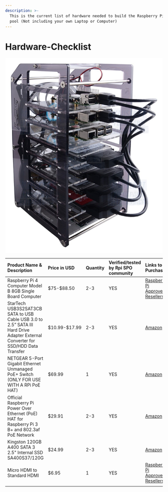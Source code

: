 ```yaml
---
description: >-
  This is the current list of hardware needed to build the Raspberry Pi stake
  pool (Not including your own Laptop or Computer)
---
```


# Hardware-Checklist

![](../.gitbook/assets/photo_2021-03-09-13.42.42.jpeg)

<table>
  <thead>
    <tr>
      <th style="text-align:left">Product Name &amp; Description</th>
      <th style="text-align:left">Price in USD</th>
      <th style="text-align:left">Quantity</th>
      <th style="text-align:left">Verified/tested by Rpi SPO community</th>
      <th style="text-align:left">Links to Purchase</th>
    </tr>
  </thead>
  <tbody>
    <tr>
      <td style="text-align:left">Raspberry Pi 4 Computer Model B 8GB Single Board Computer</td>
      <td style="text-align:left">$75-$88.50</td>
      <td style="text-align:left">2-3</td>
      <td style="text-align:left">YES</td>
      <td style="text-align:left"><a href="https://www.raspberrypi.org/products/raspberry-pi-4-model-b/?variant=raspberry-pi-4-model-b-8gb">Raspberry Pi Approved Resellers </a>
      </td>
    </tr>
    <tr>
      <td style="text-align:left">StarTech USB3S2SAT3CB SATA to USB Cable USB 3.0 to 2.5&#x201D; SATA III
        Hard Drive Adapter External Converter for SSD/HDD Data Transfer</td>
      <td
      style="text-align:left">$10.99-$17.99</td>
        <td style="text-align:left">2-3</td>
        <td style="text-align:left">YES</td>
        <td style="text-align:left">
          <p><a href="https://www.amazon.com/gp/product/B00HJZJI84/ref=ppx_yo_dt_b_asin_title_o07_s00?ie=UTF8&amp;psc=1">Amazon</a> 
          </p>
          <p></p>
        </td>
    </tr>
    <tr>
      <td style="text-align:left">NETGEAR 5-Port Gigabit Ethernet Unmanaged PoE+ Switch (ONLY FOR USE WITH
        A RPi PoE HAT)</td>
      <td style="text-align:left">$69.99</td>
      <td style="text-align:left">1</td>
      <td style="text-align:left">YES</td>
      <td style="text-align:left">
        <p><a href="https://www.amazon.com/gp/product/B07WTXHSXC/ref=ppx_yo_dt_b_asin_title_o02_s00?ie=UTF8&amp;psc=1">Amazon</a>
        </p>
        <p></p>
      </td>
    </tr>
    <tr>
      <td style="text-align:left">Official Raspberry Pi Power Over Ethernet (PoE) HAT for Raspberry Pi 3
        B+ and 802.3af PoE Network</td>
      <td style="text-align:left">$29.91</td>
      <td style="text-align:left">2-3</td>
      <td style="text-align:left">YES</td>
      <td style="text-align:left"><a href="https://www.amazon.com/poe-hat/dp/B07GR9XQJH/ref=sr_1_2?dchild=1&amp;keywords=Official+Raspberry+Pi+Power+Over+Ethernet+%28PoE%29+HAT+for+Raspberry+Pi+3+B%2B+and+802.3af+PoE+Network&amp;qid=1615236400&amp;s=electronics&amp;sr=1-2">Amazon</a>
      </td>
    </tr>
    <tr>
      <td style="text-align:left">Kingston 120GB A400 SATA 3 2.5&quot; Internal SSD SA400S37/120G</td>
      <td
      style="text-align:left">$24.99</td>
        <td style="text-align:left">2-3</td>
        <td style="text-align:left">YES</td>
        <td style="text-align:left">
          <p></p>
          <p><a href="https://www.amazon.com/Kingston-120GB-Solid-SA400S37-120G/dp/B01N6JQS8C/ref=sxts_sxwds-bia-wc-rsf-ajax2_0?crid=2IZ705SDHVNO2&amp;cv_ct_cx=kingston+a400&amp;dchild=1&amp;keywords=kingston+a400&amp;pd_rd_i=B01N6JQS8C&amp;pd_rd_r=cff9c24d-82ba-4471-892a-a23276b8b1db&amp;pd_rd_w=wzQ6v&amp;pd_rd_wg=6jlaB&amp;pf_rd_p=5c711241-c674-4eef-b21c-fe6add670f33&amp;pf_rd_r=MMBZR2DHZVKB3J1QE3HY&amp;psc=1&amp;qid=1615235655&amp;sprefix=kingsto%2Caps%2C254&amp;sr=1-2-e30f047d-8e3c-4340-8179-6a77ce88d756">Amazon</a>
          </p>
          <p></p>
          <p></p>
          <p></p>
          <p></p>
          <p></p>
        </td>
    </tr>
    <tr>
      <td style="text-align:left">Micro HDMI to Standard HDMI</td>
      <td style="text-align:left">$6.95</td>
      <td style="text-align:left">1</td>
      <td style="text-align:left">YES</td>
      <td style="text-align:left"><a href="https://www.raspberrypi.org/products/micro-hdmi-to-standard-hdmi-a-cable/">Raspberry Pi Approved Resellers</a>
      </td>
    </tr>
    <tr>
      <td style="text-align:left"></td>
      <td style="text-align:left"></td>
      <td style="text-align:left"></td>
      <td style="text-align:left"></td>
      <td style="text-align:left"></td>
    </tr>
  </tbody>
</table>

